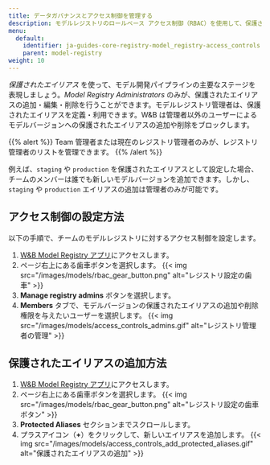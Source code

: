 ```yaml
---
title: データガバナンスとアクセス制御を管理する
description: モデルレジストリのロールベース アクセス制御（RBAC）を使用して、保護されたエイリアスを更新できるユーザーを管理します。
menu:
  default:
    identifier: ja-guides-core-registry-model_registry-access_controls
    parent: model-registry
weight: 10
---
```


*保護されたエイリアス* を使って、モデル開発パイプラインの主要なステージを表現しましょう。*Model Registry Administrators* のみが、保護されたエイリアスの追加・編集・削除を行うことができます。モデルレジストリ管理者は、保護されたエイリアスを定義・利用できます。W&B は管理者以外のユーザーによるモデルバージョンへの保護されたエイリアスの追加や削除をブロックします。

{{% alert %}}
Team 管理者または現在のレジストリ管理者のみが、レジストリ管理者のリストを管理できます。
{{% /alert %}}

例えば、`staging` や `production` を保護されたエイリアスとして設定した場合、チームのメンバーは誰でも新しいモデルバージョンを追加できます。しかし、`staging` や `production` エイリアスの追加は管理者のみが可能です。


## アクセス制御の設定方法
以下の手順で、チームのモデルレジストリに対するアクセス制御を設定します。

1. [W&B Model Registry アプリ](https://wandb.ai/registry/model)にアクセスします。
2. ページ右上にある歯車ボタンを選択します。
{{< img src="/images/models/rbac_gear_button.png" alt="レジストリ設定の歯車" >}}
3. **Manage registry admins** ボタンを選択します。
4. **Members** タブで、モデルバージョンの保護されたエイリアスの追加や削除権限を与えたいユーザーを選択します。
{{< img src="/images/models/access_controls_admins.gif" alt="レジストリ管理者の管理" >}}


## 保護されたエイリアスの追加方法
1. [W&B Model Registry アプリ](https://wandb.ai/registry/model)にアクセスします。
2. ページ右上にある歯車ボタンを選択します。
{{< img src="/images/models/rbac_gear_button.png" alt="レジストリ設定の歯車ボタン" >}}
3. **Protected Aliases** セクションまでスクロールします。
4. プラスアイコン（**+**）をクリックして、新しいエイリアスを追加します。
{{< img src="/images/models/access_controls_add_protected_aliases.gif" alt="保護されたエイリアスの追加" >}}